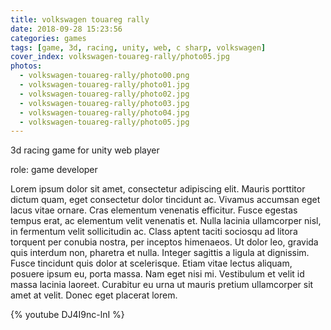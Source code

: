 ```yaml
---
title: volkswagen touareg rally
date: 2018-09-28 15:23:56
categories: games
tags: [game, 3d, racing, unity, web, c sharp, volkswagen]
cover_index: volkswagen-touareg-rally/photo05.jpg
photos:
  - volkswagen-touareg-rally/photo00.png
  - volkswagen-touareg-rally/photo01.jpg
  - volkswagen-touareg-rally/photo02.jpg
  - volkswagen-touareg-rally/photo03.jpg
  - volkswagen-touareg-rally/photo04.jpg
  - volkswagen-touareg-rally/photo05.jpg
---
```

3d racing game for unity web player

role: game developer

Lorem ipsum dolor sit amet, consectetur adipiscing elit. Mauris porttitor dictum quam, eget consectetur dolor tincidunt ac. Vivamus accumsan eget lacus vitae ornare. Cras elementum venenatis efficitur. Fusce egestas tempus erat, ac elementum velit venenatis et. Nulla lacinia ullamcorper nisl, in fermentum velit sollicitudin ac. Class aptent taciti sociosqu ad litora torquent per conubia nostra, per inceptos himenaeos. Ut dolor leo, gravida quis interdum non, pharetra et nulla. Integer sagittis a ligula at dignissim. Fusce tincidunt quis dolor at scelerisque. Etiam vitae lectus aliquam, posuere ipsum eu, porta massa. Nam eget nisi mi. Vestibulum et velit id massa lacinia laoreet. Curabitur eu urna ut mauris pretium ullamcorper sit amet at velit. Donec eget placerat lorem.

{% youtube DJ4I9nc-lnI %}

